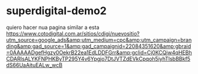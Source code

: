# superdigital-demo2
quiero hacer nua pagina similar a esta https://www.cotodigital.com.ar/sitios/cdigi/nuevositio?utm_source=google_ads&amp;utm_medium=cpc&amp;utm_campaign=branding&amp;gad_source=1&amp;gad_campaignid=22084351620&amp;gbraid=0AAAAADgefHgzy0OekrB22ea1EdLDDFGrr&amp;gclid=Cj0KCQjw4qHEBhCDARIsALYKFNPHKByTP295Y4v6Ypgjo7DtJVTZdEVkCpqoh5iyhTlsbBBkf5dS66UaAituEALw_wcB
